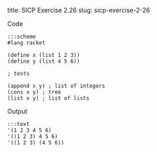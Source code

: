 title: SICP Exercise 2.26
slug: sicp-exercise-2-26

Code
```
:::scheme
#lang racket

(define x (list 1 2 3))
(define y (list 4 5 6))

; tests

(append x y) ; list of integers
(cons x y) ; tree
(list x y) ; list of lists
```

Output
```
:::text
'(1 2 3 4 5 6)
'((1 2 3) 4 5 6)
'((1 2 3) (4 5 6))
```
